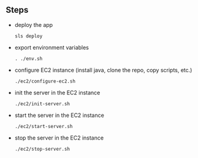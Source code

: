 ## Steps

- deploy the app
  ```
  sls deploy
  ```
- export environment variables
  ```
  . ./env.sh
  ```
- configure EC2 instance (install java, clone the repo, copy scripts, etc.)
  ```
  ./ec2/configure-ec2.sh
  ```
- init the server in the EC2 instance
  ```
  ./ec2/init-server.sh
  ```
- start the server in the EC2 instance
  ```
  ./ec2/start-server.sh
  ```
- stop the server in the EC2 instance
  ```
  ./ec2/stop-server.sh
  ```
